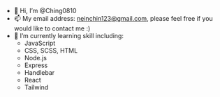 - 👋 Hi, I’m @Ching0810
- 📫 My email address: neinchin123@gmail.com, please feel free if you would like to contact me :)
- 🌱 I’m currently learning skill including:
  - JavaScript
  - CSS, SCSS, HTML
  - Node.js
  - Express
  - Handlebar
  - React
  - Tailwind

<!---
Ching0810/Ching0810 is a ✨ special ✨ repository because its `README.md` (this file) appears on your GitHub profile.
You can click the Preview link to take a look at your changes.
--->
